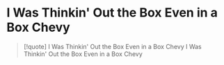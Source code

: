 # I Was Thinkin' Out the Box Even in a Box Chevy

> [!quote] I Was Thinkin' Out the Box Even in a Box Chevy
> I Was Thinkin' Out the Box Even in a Box Chevy
